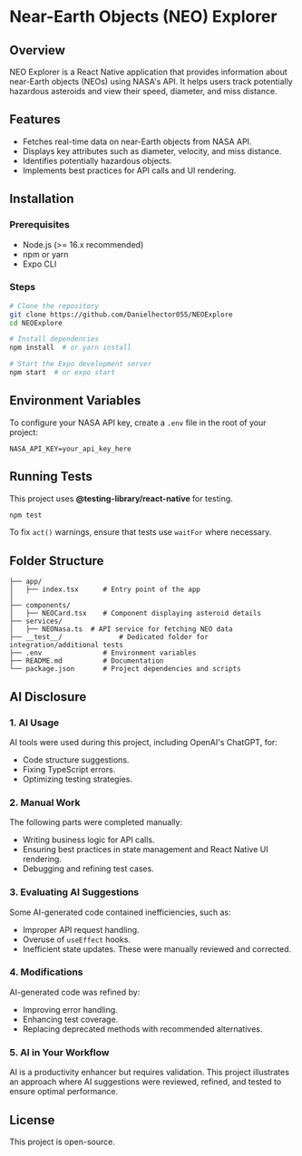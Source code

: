 # Near-Earth Objects (NEO) Explorer

## Overview
NEO Explorer is a React Native application that provides information about near-Earth objects (NEOs) using NASA's API. It helps users track potentially hazardous asteroids and view their speed, diameter, and miss distance.

## Features
- Fetches real-time data on near-Earth objects from NASA API.
- Displays key attributes such as diameter, velocity, and miss distance.
- Identifies potentially hazardous objects.
- Implements best practices for API calls and UI rendering.

## Installation
### Prerequisites
- Node.js (>= 16.x recommended)
- npm or yarn
- Expo CLI

### Steps
```sh
# Clone the repository
git clone https://github.com/Danielhector055/NEOExplore
cd NEOExplore

# Install dependencies
npm install  # or yarn install

# Start the Expo development server
npm start  # or expo start
```

## Environment Variables
To configure your NASA API key, create a `.env` file in the root of your project:
```env
NASA_API_KEY=your_api_key_here
```

## Running Tests
This project uses **@testing-library/react-native** for testing.
```sh
npm test
```
To fix `act()` warnings, ensure that tests use `waitFor` where necessary.

## Folder Structure
```
├── app/
│   ├── index.tsx      # Entry point of the app
│  
├── components/
│   ├── NEOCard.tsx    # Component displaying asteroid details
├── services/
│   ├── NEONasa.ts  # API service for fetching NEO data
├── __test__/              # Dedicated folder for integration/additional tests
├── .env               # Environment variables
├── README.md          # Documentation
└── package.json       # Project dependencies and scripts
```

## AI Disclosure
### 1. AI Usage
AI tools were used during this project, including OpenAI's ChatGPT, for:
- Code structure suggestions.
- Fixing TypeScript errors.
- Optimizing testing strategies.

### 2. Manual Work
The following parts were completed manually:
- Writing business logic for API calls.
- Ensuring best practices in state management and React Native UI rendering.
- Debugging and refining test cases.

### 3. Evaluating AI Suggestions
Some AI-generated code contained inefficiencies, such as:
- Improper API request handling.
- Overuse of `useEffect` hooks.
- Inefficient state updates.
These were manually reviewed and corrected.

### 4. Modifications
AI-generated code was refined by:
- Improving error handling.
- Enhancing test coverage.
- Replacing deprecated methods with recommended alternatives.

### 5. AI in Your Workflow
AI is a productivity enhancer but requires validation. This project illustrates an approach where AI suggestions were reviewed, refined, and tested to ensure optimal performance.

## License
This project is open-source.


